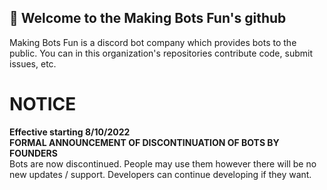 ## 👋 Welcome to the Making Bots Fun's github

Making Bots Fun is a discord bot company which provides bots to the public. You can in this organization's repositories contribute code, submit issues, etc.


# NOTICE
**Effective starting 8/10/2022**
<br>
**FORMAL ANNOUNCEMENT OF DISCONTINUATION OF BOTS BY FOUNDERS**
</br>
Bots are now discontinued. People may use them however there will be no new updates / support. Developers can continue developing if they want.

<!--

**Here are some ideas to get you started:**

🙋‍♀️ A short introduction - what is your organization all about?
🌈 Contribution guidelines - how can the community get involved?
👩‍💻 Useful resources - where can the community find your docs? Is there anything else the community should know?
🍿 Fun facts - what does your team eat for breakfast?
🧙 Remember, you can do mighty things with the power of [Markdown](https://docs.github.com/github/writing-on-github/getting-started-with-writing-and-formatting-on-github/basic-writing-and-formatting-syntax)
-->

